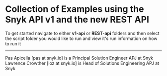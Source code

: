 # Collection of Examples using the Snyk API v1 and the new REST API

To get started navigate to either **v1-api** or **REST-api** folders and then select the script folder you would like to run and view it's run information on how to run it

<hr />
Pas Apicella [pas at snyk.io] is a Principal Solution Engineer APJ at Snyk
<br />
Lawrence Crowther [loz at snyk.io] is Head of Solutions Engineering APJ at Snyk